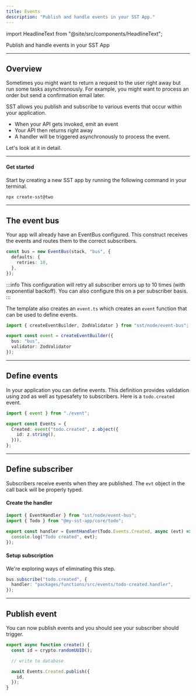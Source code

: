 ```yaml
---
title: Events
description: "Publish and handle events in your SST App."
---
```


import HeadlineText from "@site/src/components/HeadlineText";

<HeadlineText>

Publish and handle events in your SST App

</HeadlineText>

---

## Overview

Sometimes you might want to return a request to the user right away but run some tasks asynchronously. For example, you might want to process an order but send a confirmation email later.

SST allows you publish and subscribe to various events that occur within your application.

- When your API gets invoked, emit an event
- Your API then returns right away
- A handler will be triggered asynchronously to process the event.

Let's look at it in detail.

---

#### Get started

Start by creating a new SST app by running the following command in your terminal.

```bash
npx create-sst@two
```

---

## The event bus

Your app will already have an EventBus configured. This construct receives the events and routes them to the correct subscribers.

```ts title="stacks/MyStack.ts"
const bus = new EventBus(stack, "bus", {
  defaults: {
    retries: 10,
  },
});
```

:::info
This configuration will retry all subscriber errors up to 10 times (with exponential backoff). You can also configure this on a per subscriber basis.
:::

The template also creates an `event.ts` which creates an `event` function that can be used to define events.

```ts title="/packages/core/src/event.ts"
import { createEventBuilder, ZodValidator } from "sst/node/event-bus";

export const event = createEventBuilder({
  bus: "bus",
  validator: ZodValidator
});
```

---
## Define events

In your application you can define events. This definition provides validation using zod as well as typesafety to subscribers. Here is a `todo.created` event.


```ts title="packages/core/src/todo.ts"
import { event } from "./event";

export const Events = {
  Created: event("todo.created", z.object({
    id: z.string(),
  })),
};
```
---

## Define subscriber

Subscribers receive events when they are published. The `evt` object in the call back will be properly typed.

#### Create the handler

```ts title="packages/functions/src/events/todo-created.ts"
import { EventHandler } from "sst/node/event-bus";
import { Todo } from "@my-sst-app/core/todo";

export const handler = EventHandler(Todo.Events.Created, async (evt) => {
  console.log("Todo created", evt);
});
```

#### Setup subscription
We're exploring ways of eliminating this step.

```ts title="stacks/MyStack.ts"
bus.subscribe("todo.created", {
  handler: "packages/functions/src/events/todo-created.handler",
});
```

---

## Publish event

You can now publish events and you should see your subscriber should trigger.

```ts title="packages/core/src/todo.ts"
export async function create() {
  const id = crypto.randomUUID();

  // write to database

  await Events.Created.publish({
    id,
  });
}
```
